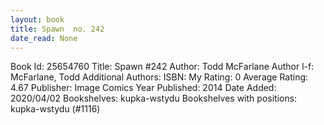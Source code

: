 ```yaml
---
layout: book
title: Spawn  no. 242
date_read: None
---
```


Book Id: 25654760
Title: Spawn #242
Author: Todd McFarlane
Author l-f: McFarlane, Todd
Additional Authors: 
ISBN: 
My Rating: 0
Average Rating: 4.67
Publisher: Image Comics
Year Published: 2014
Date Added: 2020/04/02
Bookshelves: kupka-wstydu
Bookshelves with positions: kupka-wstydu (#1116)

